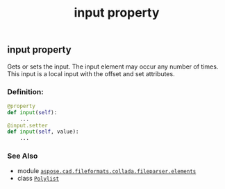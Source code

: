 ﻿---
title: input property
second_title: Aspose.CAD for Python via .NET API References
description: 
type: docs
weight: 50
url: /python-net/aspose.cad.fileformats.collada.fileparser.elements/polylist/input/
is_root: false
---

## input property


Gets or sets the input.
The input element may occur any number of times.
This input is a local input with the offset and set attributes.
### Definition:
```python
@property
def input(self):
    ...
@input.setter
def input(self, value):
    ...
```

### See Also
* module [`aspose.cad.fileformats.collada.fileparser.elements`](../../)
* class [`Polylist`](/cad/python-net/aspose.cad.fileformats.collada.fileparser.elements/polylist)
